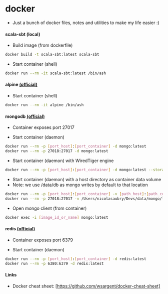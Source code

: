 # docker

 * Just a bunch of docker files, notes and utilities to make my life easier :)

#### scala-sbt (local)

 *  Build image (from dockerfile)
```bash
docker build -t scala-sbt:latest scala-sbt
```
 * Start container (shell)
```bash
docker run --rm -it scala-sbt:latest /bin/ash
```

#### alpine [(official)](https://hub.docker.com/_/alpine/)

* Start container (shell)
```bash
docker run --rm -it alpine /bin/ash
```

#### mongodb [(official)](https://hub.docker.com/_/mongo/)

 * Container exposes port 27017

 * Start container (daemon)
```bash
docker run --rm -p [port_host]:[port_container] -d mongo:latest
docker run --rm -p 27018:27017 -d mongo:latest
```

 * Start container (daemon) with WiredTiger engine
```bash
docker run --rm -p [port_host]:[port_container] -d mongo:latest --storageEngine wiredTiger
```

 * Start container (daemon) with a host directory as container data volume
  * Note: we use /data/db as mongo writes by default to that location
```bash
docker run --rm -p [port_host]:[port_container] -v [path_host]:[path_container] -d mongo:latest
docker run --rm -p 27018:27017 -v /Users/nicolasaubry/Devs/data/mongo/local:/data/db -d mongo:latest
```

 * Open mongo client (from container)
```bash
docker exec -i [image_id_or_name] mongo:latest
```

#### redis [(official)](https://hub.docker.com/_/redis/)

 * Container exposes port 6379

 * Start container (daemon)
```bash
docker run --rm -p [port_host]:[port_container] -d redis:latest
docker run --rm -p 6380:6379 -d redis:latest
```

#### Links
 * Docker cheat sheet: [https://github.com/wsargent/docker-cheat-sheet]
